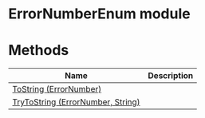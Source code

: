 # ErrorNumberEnum module

# Methods

|Name|Description|
|-|-|
|[ToString (ErrorNumber)](./ToString.md)||
|[TryToString (ErrorNumber, String)](./TryToString.md)||
